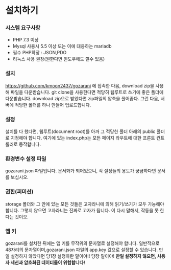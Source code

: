 # 설치하기
### 시스템 요구사항
- PHP 7.3 이상
- Mysql 사용시 5.5 이상 또는 이에 대응하는 mariadb
- 필수 PHP확장 : JSON,PDO
- 리눅스 사용 권장(원한다면 윈도우에도 깔수 있음)
### 설치
https://github.com/kmoon2437/gozarani 에 접속한 다음, download zip을 사용해 파일을 다운받습니다.
git clone을 사용한다면 적당히 웹루트로 쓰기에 좋은 폴더에 다운받습니다.
download zip으로 받았다면 zip파일의 압축을 풀어줍다.
그런 다음, 서버에 적당한 폴더를 하나 만들어 업로드합니다.
### 설정
설치를 다 했다면, 웹루트(document root)를 아까 그 적당한 폴더 아래의 public 폴더로 지정해야 합니다.
여기에 있는 index.php는 모든 페이지 라우트에 대한 프론트 컨트롤러로 동작합니다.
### 환경변수 설정 파일
gozarani.json 파일입니다. 문서화가 되어있으니, 각 설정들의 용도가 궁금하다면 문서를 보십시오.
### 권한(퍼미션)
storage 폴더와 그 안에 있는 모든 것들은 고자라니에 의해 읽기/쓰기가 모두 가능해야 합니다. 그렇지 않으면 고자라니는 진짜로 고자가 됩니다. 이 다시 말해서, 작동을 못 한다는 것이오.
### 앱 키
gozarani를 설치한 뒤에는 앱 키를 무작위의 문자열로 설정해야 합니다.
일반적으로 48자리의 문자열이며,gozarani.json 파일의 app.key 값으로 설정할 수 있습니다. 만일 설정하지 않았다면 당1장 설정하란 말이야!! 당장 말이야!
__만일 설정하지 않으면, 사용자 세션과 암호화된 데이터들이 위험합니다!__
